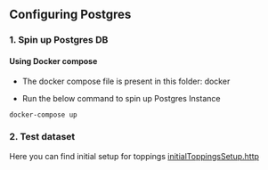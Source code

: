 ## Configuring Postgres

### 1. Spin up Postgres DB

#### Using Docker compose

- The docker compose file is present in this folder: docker

- Run the below command to spin up Postgres Instance

```
docker-compose up
```
### 2. Test dataset
Here you can find initial setup for toppings
[initialToppingsSetup.http](src/main/resources/initialToppingsSetup.http)
